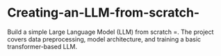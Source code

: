 # Creating-an-LLM-from-scratch-
Build a simple Large Language Model (LLM) from scratch =. The project covers data preprocessing, model architecture, and training a basic transformer-based LLM.
